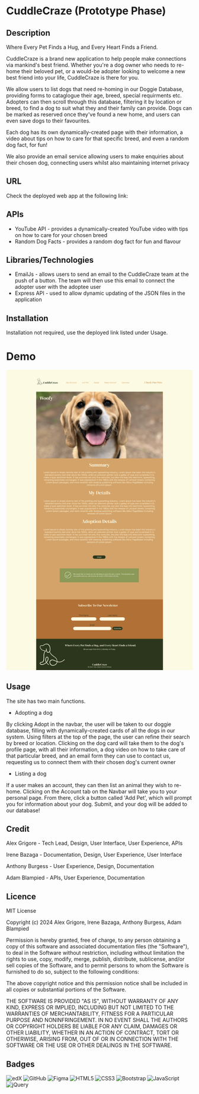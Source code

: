 # CuddleCraze (Prototype Phase)

## Description

Where Every Pet Finds a Hug, and Every Heart Finds a Friend.

CuddleCraze is a brand new application to help people make connections via mankind's best friend. Whether you're a dog owner who needs to re-home their beloved pet, or a would-be adopter looking to welcome a new best friend into your life, CuddleCraze is there for you.

We allow users to list dogs that need re-homing in our Doggie Database, providing forms to cataglogue their age, breed, special requirments etc. Adopters can then scroll through this database, filtering it by location or breed, to find a dog to suit what they and their family can provide. Dogs can be marked as reserved once they've found a new home, and users can even save dogs to their favourites.

Each dog has its own dynamically-created page with their information, a video about tips on how to care for that specific breed, and even a random dog fact, for fun!

We also provide an email service allowing users to make enquiries about their chosen dog, connecting users whilst also maintaining internet privacy

## URL

Check the deployed web app at the following link: 

## APIs

- YouTube API - provides a dynamically-created YouTube video with tips on how to care for your chosen breed
- Random Dog Facts - provides a random dog fact for fun and flavour

## Libraries/Technologies

- EmailJs - allows users to send an email to the CuddleCraze team at the push of a button. The team will then use this email to connect the adopter user with the adoptee user
- Express API - used to allow dynamic updating of the JSON files in the application 

## Installation

Installation not required, use the deployed link listed under Usage.

# Demo

![Pre-production demo of pet page.](./public/demo/demo-1.png)

## Usage

The site has two main functions.

- Adopting a dog

By clicking Adopt in the navbar, the user will be taken to our doggie database, filling with dynamically-created cards of all the dogs in our system. Using filters at the top of the page, the user can refine their search by breed or location. Clicking on the dog card will take them to the dog's profile page, with all their information, a dog video on how to take care of that particular breed, and an email form they can use to contact us, requesting us to connect them with their chosen dog's current owner

- Listing a dog

If a user makes an account, they can then list an animal they wish to re-home. Clicking on the Account tab on the Navbar will take you to your personal page. From there, click a button called 'Add Pet', which will prompt you for information about your dog. Submit, and your dog will be added to our database!

## Credit

Alex Grigore - Tech Lead, Design, User Interface, User Experience, APIs

Irene Bazaga - Documentation, Design, User Experience, User Interface

Anthony Burgess - User Experience, Design, Documentation

Adam Blampied - APIs, User Experience, Documentation

## Licence

MIT License

Copyright (c) 2024 Alex Grigore, Irene Bazaga, Anthony Burgess, Adam Blampied

Permission is hereby granted, free of charge, to any person obtaining a copy
of this software and associated documentation files (the "Software"), to deal
in the Software without restriction, including without limitation the rights
to use, copy, modify, merge, publish, distribute, sublicense, and/or sell
copies of the Software, and to permit persons to whom the Software is
furnished to do so, subject to the following conditions:

The above copyright notice and this permission notice shall be included in all
copies or substantial portions of the Software.

THE SOFTWARE IS PROVIDED "AS IS", WITHOUT WARRANTY OF ANY KIND, EXPRESS OR
IMPLIED, INCLUDING BUT NOT LIMITED TO THE WARRANTIES OF MERCHANTABILITY,
FITNESS FOR A PARTICULAR PURPOSE AND NONINFRINGEMENT. IN NO EVENT SHALL THE
AUTHORS OR COPYRIGHT HOLDERS BE LIABLE FOR ANY CLAIM, DAMAGES OR OTHER
LIABILITY, WHETHER IN AN ACTION OF CONTRACT, TORT OR OTHERWISE, ARISING FROM,
OUT OF OR IN CONNECTION WITH THE SOFTWARE OR THE USE OR OTHER DEALINGS IN THE
SOFTWARE.

## Badges

![edX](https://img.shields.io/badge/edX-%2302262B.svg?style=for-the-badge&logo=edX&logoColor=white)
![GitHub](https://img.shields.io/badge/github-%23121011.svg?style=for-the-badge&logo=github&logoColor=white)
![Figma](https://img.shields.io/badge/figma-%23F24E1E.svg?style=for-the-badge&logo=figma&logoColor=white)
![HTML5](https://img.shields.io/badge/html5-%23E34F26.svg?style=for-the-badge&logo=html5&logoColor=white)
![CSS3](https://img.shields.io/badge/css3-%231572B6.svg?style=for-the-badge&logo=css3&logoColor=white)
![Bootstrap](https://img.shields.io/badge/bootstrap-%238511FA.svg?style=for-the-badge&logo=bootstrap&logoColor=white)
![JavaScript](https://img.shields.io/badge/javascript-%23323330.svg?style=for-the-badge&logo=javascript&logoColor=%23F7DF1E)
![jQuery](https://img.shields.io/badge/jquery-%230769AD.svg?style=for-the-badge&logo=jquery&logoColor=white)
